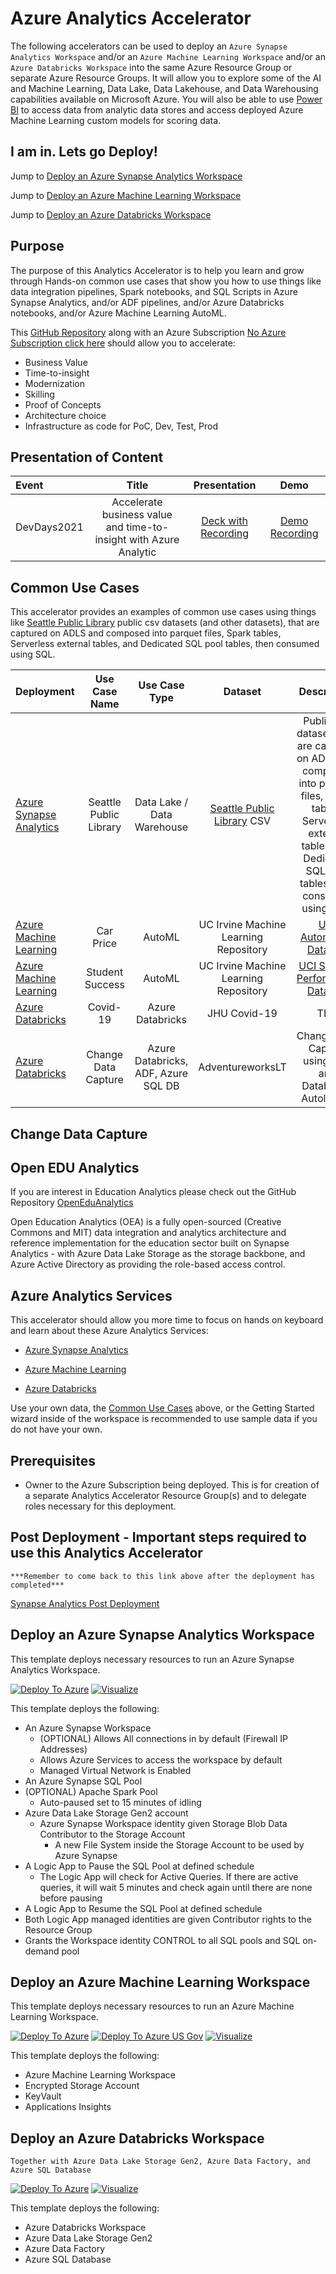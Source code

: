 # Azure Analytics Accelerator

The following accelerators can be used to deploy an `Azure Synapse Analytics Workspace` and/or an `Azure Machine Learning Workspace` and/or an `Azure Databricks Workspace` into the same Azure Resource Group or separate Azure Resource Groups.  It will allow you to explore some of the AI and Machine Learning, Data Lake, Data Lakehouse, and Data Warehousing capabilities available on Microsoft Azure.  You will also be able to use [Power BI](https://powerbi.microsoft.com/en-us/) to access data from analytic data stores and access deployed Azure Machine Learning custom models for scoring data.

## I am in. Lets go Deploy!

Jump to [Deploy an Azure Synapse Analytics Workspace](https://github.com/DataSnowman/analytics-accelerator#deploy-an-azure-synapse-analytics-workspace)

Jump to [Deploy an Azure Machine Learning Workspace](https://github.com/DataSnowman/analytics-accelerator#deploy-an-azure-machine-learning-workspace)

Jump to [Deploy an Azure Databricks Workspace](https://github.com/DataSnowman/analytics-accelerator#deploy-an-azure-databricks-workspace)

## Purpose

The purpose of this Analytics Accelerator is to help you learn and grow through Hands-on common use cases that show you how to use things like data integration pipelines, Spark notebooks, and SQL Scripts in Azure Synapse Analytics, and/or ADF pipelines, and/or Azure Databricks notebooks, and/or Azure Machine Learning AutoML.

This [GitHub Repository](https://github.com/DataSnowman/analytics-accelerator) along with an Azure Subscription [No Azure Subscription click here](https://azure.microsoft.com/en-us/free/synapse-analytics/) should allow you to accelerate:

* Business Value
* Time-to-insight
* Modernization
* Skilling
* Proof of Concepts
* Architecture choice
* Infrastructure as code for PoC, Dev, Test, Prod

## Presentation of Content

| Event | Title | Presentation | Demo |
| :------------- | :----------: | :----------: | :----------: |
|DevDays2021 | Accelerate business value and time-to-insight with Azure Analytic | [Deck with Recording](https://1drv.ms/p/s!AmFpgz3VMIP0ifp5SuWniGXKYL_qRg?e=2XjfuO) | [Demo Recording](https://1drv.ms/v/s!AmFpgz3VMIP0ifp4hDOimkMrx4jViw?e=pHqG9n) |


## Common Use Cases

This accelerator provides an examples of common use cases using things like [Seattle Public Library](https://data.seattle.gov/browse?q=Seattle%20Public%20Libraries&sortBy=most_accessed&utf8=%E2%9C%93) public csv datasets (and other datasets), that are captured on ADLS and composed into parquet files, Spark tables, Serverless external tables, and Dedicated SQL pool tables, then consumed using SQL. 

| Deployment | Use Case Name | Use Case Type | Dataset | Description | Code | Instruction Steps |
| :------------- | :----------: | :----------: | :----------: | :----------: | :----------: | :----------: |
| [Azure Synapse Analytics](https://github.com/DataSnowman/analytics-accelerator#deploy-an-azure-synapse-analytics-workspace) | Seattle Public Library | Data Lake / Data Warehouse | [Seattle Public Library](https://data.seattle.gov/browse?q=Seattle%20Public%20Libraries&sortBy=most_accessed&utf8=%E2%9C%93) CSV | Public csv datasets that are captured on ADLS and composed into parquet files, Spark tables, Serverless external tables, and Dedicated SQL pool tables, then consumed using SQL. | [Code](https://github.com/DataSnowman/analytics-accelerator/tree/main/usecases/spl/code) | [Steps](https://github.com/DataSnowman/analytics-accelerator/blob/main/usecases/spl/steps/usecasesteps.md#seattle-public-library-csv-files) |
| [Azure Machine Learning](https://github.com/DataSnowman/analytics-accelerator#deploy-an-azure-machine-learning-workspace) | Car Price | AutoML | UC Irvine Machine Learning Repository | [UCI Automobile Data Set](https://archive.ics.uci.edu/ml/datasets/automobile) | [Code](https://github.com/DataSnowman/analytics-accelerator/tree/main/usecases/carprice/code) | [Steps](https://github.com/DataSnowman/analytics-accelerator/tree/main/usecases/carprice/steps/usecasesteps.md) |
| [Azure Machine Learning](https://github.com/DataSnowman/analytics-accelerator#deploy-an-azure-machine-learning-workspace) | Student Success | AutoML | UC Irvine Machine Learning Repository | [UCI Student Performance Data Set](http://archive.ics.uci.edu/ml/datasets/Student+Performance) | TBD [Code]() | TBD [Steps]() |
| [Azure Databricks](https://github.com/DataSnowman/analytics-accelerator#deploy-an-azure-databricks-workspace) | Covid-19 | Azure Databricks | JHU Covid-19 | TBD | TBD [Code]() | TBD [Steps]() |
| [Azure Databricks](https://github.com/DataSnowman/analytics-accelerator#deploy-an-azure-databricks-workspace) | Change Data Capture | Azure Databricks, ADF, Azure SQL DB | AdventureworksLT | Change Data Capture using ADF and Databricks Autoloader | [Code](https://github.com/DataSnowman/analytics-accelerator/tree/main/usecases/cdc/code) | [Steps](https://github.com/DataSnowman/analytics-accelerator/blob/main/usecases/cdc/steps/usecasesteps.md) |

## Change Data Capture

## Open EDU Analytics

If you are interest in Education Analytics please check out the GitHub Repository [OpenEduAnalytics](https://github.com/microsoft/OpenEduAnalytics)

Open Education Analytics (OEA) is a fully open-sourced (Creative Commons and MIT) data integration and analytics architecture and reference implementation for the education sector built on Synapse Analytics - with Azure Data Lake Storage as the storage backbone, and Azure Active Directory as providing the role-based access control.

## Azure Analytics Services

This accelerator should allow you more time to focus on hands on keyboard and learn about these Azure Analytics Services:

* [Azure Synapse Analytics](https://github.com/DataSnowman/analytics-accelerator#deploy-an-azure-synapse-analytics-workspace)

* [Azure Machine Learning](https://github.com/DataSnowman/analytics-accelerator#deploy-an-azure-machine-learning-workspace)

* [Azure Databricks](https://github.com/DataSnowman/analytics-accelerator#deploy-an-azure-databricks-workspace)

Use your own data, the [Common Use Cases](https://github.com/DataSnowman/analytics-accelerator#common-use-cases) above, or the Getting Started wizard inside of the workspace is recommended to use sample data if you do not have your own.

## Prerequisites

- Owner to the Azure Subscription being deployed. This is for creation of a separate Analytics Accelerator Resource Group(s) and to delegate roles necessary for this deployment.

## Post Deployment - Important steps required to use this Analytics Accelerator

```***Remember to come back to this link above after the deployment has completed***```

[Synapse Analytics Post Deployment](https://github.com/DataSnowman/analytics-accelerator/blob/main/usecases/spl/steps/postdeploy.md#post-deployment-steps)

## Deploy an Azure Synapse Analytics Workspace

This template deploys necessary resources to run an Azure Synapse Analytics Workspace.

[![Deploy To Azure](https://raw.githubusercontent.com/Azure/azure-quickstart-templates/master/1-CONTRIBUTION-GUIDE/images/deploytoazure.svg?sanitize=true)](https://portal.azure.com/#create/Microsoft.Template/uri/https%3A%2F%2Fraw.githubusercontent.com%2FDataSnowman%2Fanalytics-accelerator%2Fmain%2Fworkspace%2Fsynapse-workspace%2Fazuredeploy.json) [![Visualize](https://raw.githubusercontent.com/Azure/azure-quickstart-templates/master/1-CONTRIBUTION-GUIDE/images/visualizebutton.svg?sanitize=true)](http://armviz.io/#/?load=https%3A%2F%2Fraw.githubusercontent.com%2FDataSnowman%2Fanalytics-accelerator%2Fmain%2Fworkspace%2Fsynapse-workspace%2Fazuredeploy.json)

This template deploys the following:

- An Azure Synapse Workspace
  - (OPTIONAL) Allows All connections in by default (Firewall IP Addresses)
  - Allows Azure Services to access the workspace by default
  - Managed Virtual Network is Enabled
- An Azure Synapse SQL Pool
- (OPTIONAL) Apache Spark Pool
  - Auto-paused set to 15 minutes of idling
- Azure Data Lake Storage Gen2 account
  - Azure Synapse Workspace identity given Storage Blob Data Contributor to the Storage Account
    - A new File System inside the Storage Account to be used by Azure Synapse
- A Logic App to Pause the SQL Pool at defined schedule
  - The Logic App will check for Active Queries. If there are active queries, it will wait 5 minutes and check again until there are none before pausing
- A Logic App to Resume the SQL Pool at defined schedule
- Both Logic App managed identities are given Contributor rights to the Resource Group
- Grants the Workspace identity CONTROL to all SQL pools and SQL on-demand pool

## Deploy an Azure Machine Learning Workspace

This template deploys necessary resources to run an Azure Machine Learning Workspace.

[![Deploy To Azure](https://raw.githubusercontent.com/Azure/azure-quickstart-templates/master/1-CONTRIBUTION-GUIDE/images/deploytoazure.svg?sanitize=true)](https://portal.azure.com/#create/Microsoft.Template/uri/https%3A%2F%2Fraw.githubusercontent.com%2FDataSnowman%2Fanalytics-accelerator%2Fmain%2Fworkspace%2Faml-workspace%2Fazuredeploy.json)
[![Deploy To Azure US Gov](https://raw.githubusercontent.com/Azure/azure-quickstart-templates/master/1-CONTRIBUTION-GUIDE/images/deploytoazuregov.svg?sanitize=true)](https://portal.azure.com/#create/Microsoft.Template/uri/https%3A%2F%2Fraw.githubusercontent.com%2FDataSnowman%2Fanalytics-accelerator%2Fmain%2Fworkspace%2Faml-workspace%2Fazuredeploy.json)
[![Visualize](https://raw.githubusercontent.com/Azure/azure-quickstart-templates/master/1-CONTRIBUTION-GUIDE/images/visualizebutton.svg?sanitize=true)](http://armviz.io/#/?load=https%3A%2F%2Fraw.githubusercontent.com%2FDataSnowman%2Fanalytics-accelerator%2Fmain%2Fworkspace%2Faml-workspace%2Fazuredeploy.json)

This template deploys the following:

- Azure Machine Learning Workspace
- Encrypted Storage Account
- KeyVault
- Applications Insights

## Deploy an Azure Databricks Workspace

`Together with Azure Data Lake Storage Gen2, Azure Data Factory, and Azure SQL Database`

[![Deploy To Azure](https://raw.githubusercontent.com/Azure/azure-quickstart-templates/master/1-CONTRIBUTION-GUIDE/images/deploytoazure.svg?sanitize=true)](https://portal.azure.com/#create/Microsoft.Template/uri/https%3A%2F%2Fraw.githubusercontent.com%2FDataSnowman%2Fanalytics-accelerator%2Fmain%2Fworkspace%2Fadb-workspace%2Fazuredeploy.json) [![Visualize](https://raw.githubusercontent.com/Azure/azure-quickstart-templates/master/1-CONTRIBUTION-GUIDE/images/visualizebutton.svg?sanitize=true)](http://armviz.io/#/?load=https%3A%2F%2Fraw.githubusercontent.com%2FDataSnowman%2Fanalytics-accelerator%2Fmain%2Fworkspace%2Fadb-workspace%2Fazuredeploy.json)

This template deploys the following:

- Azure Databricks Workspace
- Azure Data Lake Storage Gen2
- Azure Data Factory
- Azure SQL Database
